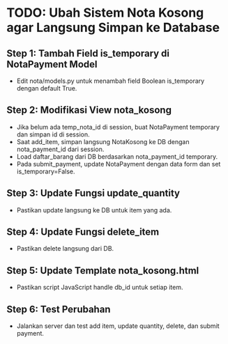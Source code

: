 # TODO: Ubah Sistem Nota Kosong agar Langsung Simpan ke Database

## Step 1: Tambah Field is_temporary di NotaPayment Model
- Edit nota/models.py untuk menambah field Boolean is_temporary dengan default True.

## Step 2: Modifikasi View nota_kosong
- Jika belum ada temp_nota_id di session, buat NotaPayment temporary dan simpan id di session.
- Saat add_item, simpan langsung NotaKosong ke DB dengan nota_payment_id dari session.
- Load daftar_barang dari DB berdasarkan nota_payment_id temporary.
- Pada submit_payment, update NotaPayment dengan data form dan set is_temporary=False.

## Step 3: Update Fungsi update_quantity
- Pastikan update langsung ke DB untuk item yang ada.

## Step 4: Update Fungsi delete_item
- Pastikan delete langsung dari DB.

## Step 5: Update Template nota_kosong.html
- Pastikan script JavaScript handle db_id untuk setiap item.

## Step 6: Test Perubahan
- Jalankan server dan test add item, update quantity, delete, dan submit payment.
